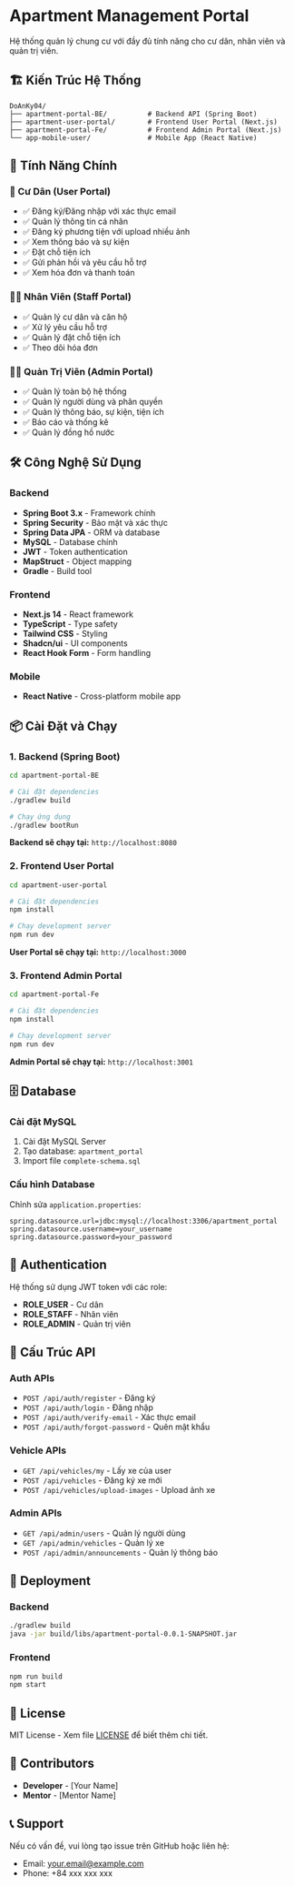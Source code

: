 # Apartment Management Portal

Hệ thống quản lý chung cư với đầy đủ tính năng cho cư dân, nhân viên và quản trị viên.

## 🏗️ Kiến Trúc Hệ Thống

```
DoAnKy04/
├── apartment-portal-BE/          # Backend API (Spring Boot)
├── apartment-user-portal/        # Frontend User Portal (Next.js)
├── apartment-portal-Fe/          # Frontend Admin Portal (Next.js)
└── app-mobile-user/              # Mobile App (React Native)
```

## 🚀 Tính Năng Chính

### 👥 Cư Dân (User Portal)
- ✅ Đăng ký/Đăng nhập với xác thực email
- ✅ Quản lý thông tin cá nhân
- ✅ Đăng ký phương tiện với upload nhiều ảnh
- ✅ Xem thông báo và sự kiện
- ✅ Đặt chỗ tiện ích
- ✅ Gửi phản hồi và yêu cầu hỗ trợ
- ✅ Xem hóa đơn và thanh toán

### 👨‍💼 Nhân Viên (Staff Portal)
- ✅ Quản lý cư dân và căn hộ
- ✅ Xử lý yêu cầu hỗ trợ
- ✅ Quản lý đặt chỗ tiện ích
- ✅ Theo dõi hóa đơn

### 👨‍💻 Quản Trị Viên (Admin Portal)
- ✅ Quản lý toàn bộ hệ thống
- ✅ Quản lý người dùng và phân quyền
- ✅ Quản lý thông báo, sự kiện, tiện ích
- ✅ Báo cáo và thống kê
- ✅ Quản lý đồng hồ nước

## 🛠️ Công Nghệ Sử Dụng

### Backend
- **Spring Boot 3.x** - Framework chính
- **Spring Security** - Bảo mật và xác thực
- **Spring Data JPA** - ORM và database
- **MySQL** - Database chính
- **JWT** - Token authentication
- **MapStruct** - Object mapping
- **Gradle** - Build tool

### Frontend
- **Next.js 14** - React framework
- **TypeScript** - Type safety
- **Tailwind CSS** - Styling
- **Shadcn/ui** - UI components
- **React Hook Form** - Form handling

### Mobile
- **React Native** - Cross-platform mobile app

## 📦 Cài Đặt và Chạy

### 1. Backend (Spring Boot)

```bash
cd apartment-portal-BE

# Cài đặt dependencies
./gradlew build

# Chạy ứng dụng
./gradlew bootRun
```

**Backend sẽ chạy tại:** `http://localhost:8080`

### 2. Frontend User Portal

```bash
cd apartment-user-portal

# Cài đặt dependencies
npm install

# Chạy development server
npm run dev
```

**User Portal sẽ chạy tại:** `http://localhost:3000`

### 3. Frontend Admin Portal

```bash
cd apartment-portal-Fe

# Cài đặt dependencies
npm install

# Chạy development server
npm run dev
```

**Admin Portal sẽ chạy tại:** `http://localhost:3001`

## 🗄️ Database

### Cài đặt MySQL
1. Cài đặt MySQL Server
2. Tạo database: `apartment_portal`
3. Import file `complete-schema.sql`

### Cấu hình Database
Chỉnh sửa `application.properties`:
```properties
spring.datasource.url=jdbc:mysql://localhost:3306/apartment_portal
spring.datasource.username=your_username
spring.datasource.password=your_password
```

## 🔐 Authentication

Hệ thống sử dụng JWT token với các role:
- **ROLE_USER** - Cư dân
- **ROLE_STAFF** - Nhân viên  
- **ROLE_ADMIN** - Quản trị viên

## 📁 Cấu Trúc API

### Auth APIs
- `POST /api/auth/register` - Đăng ký
- `POST /api/auth/login` - Đăng nhập
- `POST /api/auth/verify-email` - Xác thực email
- `POST /api/auth/forgot-password` - Quên mật khẩu

### Vehicle APIs
- `GET /api/vehicles/my` - Lấy xe của user
- `POST /api/vehicles` - Đăng ký xe mới
- `POST /api/vehicles/upload-images` - Upload ảnh xe

### Admin APIs
- `GET /api/admin/users` - Quản lý người dùng
- `GET /api/admin/vehicles` - Quản lý xe
- `POST /api/admin/announcements` - Quản lý thông báo

## 🚀 Deployment

### Backend
```bash
./gradlew build
java -jar build/libs/apartment-portal-0.0.1-SNAPSHOT.jar
```

### Frontend
```bash
npm run build
npm start
```

## 📝 License

MIT License - Xem file [LICENSE](LICENSE) để biết thêm chi tiết.

## 👥 Contributors

- **Developer** - [Your Name]
- **Mentor** - [Mentor Name]

## 📞 Support

Nếu có vấn đề, vui lòng tạo issue trên GitHub hoặc liên hệ:
- Email: your.email@example.com
- Phone: +84 xxx xxx xxx 